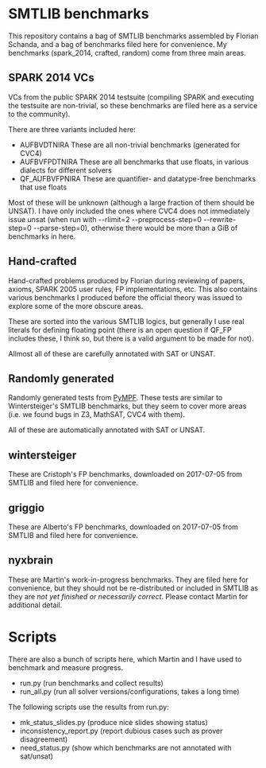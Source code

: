 # SMTLIB benchmarks
This repository contains a bag of SMTLIB benchmarks assembled by
Florian Schanda, and a bag of benchmarks filed here for
convenience. My benchmarks (spark_2014, crafted, random) come from
three main areas.

## SPARK 2014 VCs
VCs from the public SPARK 2014 testsuite (compiling SPARK and
executing the testsuite are non-trivial, so these benchmarks are filed
here as a service to the community).

There are three variants included here:
* AUFBVDTNIRA These are all non-trivial benchmarks (generated for CVC4)
* AUFBVFPDTNIRA These are all benchmarks that use floats, in various dialects for different solvers
* QF_AUFBVFPNIRA These are quantifier- and datatype-free benchmarks that use floats

Most of these will be unknown (although a large fraction of them
should be UNSAT). I have only included the ones where CVC4 does not
immediately issue unsat (when run with --rlimit=2 --preprocess-step=0
--rewrite-step=0 --parse-step=0), otherwise there would be more than a
GiB of benchmarks in here.

## Hand-crafted
Hand-crafted problems produced by Florian during reviewing of papers,
axioms, SPARK 2005 user rules, FP implementations, etc. This also
contains various benchmarks I produced before the official theory was
issued to explore some of the more obscure areas.

These are sorted into the various SMTLIB logics, but generally I use
real literals for defining floating point (there is an open question
if QF_FP includes these, I think so, but there is a valid argument to
be made for not).

Allmost all of these are carefully annotated with SAT or UNSAT.

## Randomly generated
Randomly generated tests from
[PyMPF](https://github.com/florianschanda/PyMPF). These tests are
similar to Wintersteiger's SMTLIB benchmarks, but they seem to cover
more areas (i.e. we found bugs in Z3, MathSAT, CVC4 with them).

All of these are automatically annotated with SAT or UNSAT.

## wintersteiger
These are Cristoph's FP benchmarks, downloaded on 2017-07-05 from
SMTLIB and filed here for convenience.

## griggio
These are Alberto's FP benchmarks, downloaded on 2017-07-05 from
SMTLIB and filed here for convenience.

## nyxbrain
These are Martin's work-in-progress benchmarks. They are filed here
for convenience, but they should not be re-distributed or included in
SMTLIB as they are *not yet finished or necessarily correct*. Please
contact Martin for additional detail.

# Scripts

There are also a bunch of scripts here, which Martin and I have used to
benchmark and measure progress.

* run.py (run benchmarks and collect results)
* run_all.py (run all solver versions/configurations, takes a long time)

The following scripts use the results from run.py:

* mk_status_slides.py (produce nice slides showing status)
* inconsistency_report.py (report dubious cases such as prover disagreement)
* need_status.py (show which benchmarks are not annotated with sat/unsat)

